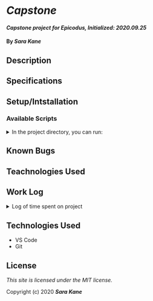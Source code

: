 # _Capstone_
#### _Capstone project for Epicodus, Initialized: 2020.09.25_
#### By _**Sara Kane**_

## Description


## Specifications


## Setup/Intstallation

### Available Scripts
<details>
  <summary>In the project directory, you can run:</summary>

### `npm start`
Runs the app in the development mode.<br />
Open [http://localhost:3000](http://localhost:3000) to view it in the browser.

### `npm test`
Launches the test runner in the interactive watch mode.<br />

### `npm run build`
Builds the app for production to the `build` folder.<br />
</details>

## Known Bugs

## Teachnologies Used

## Work Log
<details>
  <summary>Log of time spent on project</summary>
<h4>2020.09.25</h4>
<table>
 <tr>
  <th>Work</th>
  <th>Time Spent</th>
 </tr>
 <tr>
  <td>Clean up project created by create-react-app</td>
  <td>8:29-8:39</td>
 </tr>
 <tr>
  <td>Make README outline</td>
  <td>8:39-9:14</td>
 </tr>
 <tr>
  <td>Add proposal to project</td>
  <td>9:14-9:37</td>
 </tr>
 <tr>
  <td>Work on website mockup</td>
  <td>9:37-12:08</td>
 </tr>
  <tr>
  <td>Continue to work on website mockup</td>
  <td>1:08-2:06</td>
 </tr>
</table>
</details>

## Technologies Used
* VS Code
* Git


## License
*This site is licensed under the MIT license.*

Copyright (c) 2020 **_Sara Kane_**





